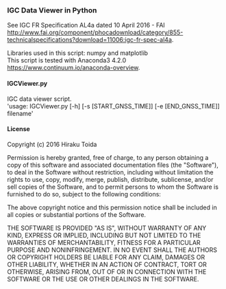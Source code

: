 ### IGC Data Viewer in Python
See IGC FR Specification AL4a dated 10 April 2016 - FAI <http://www.fai.org/component/phocadownload/category/855-technicalspecifications?download=11006:igc-fr-spec-al4a>.

Libraries used in this script: numpy and matplotlib  
This script is tested with Anaconda3 4.2.0 <https://www.continuum.io/anaconda-overview>.

#### IGCViewer.py
IGC data viewer script.  
'usage: IGCViewer.py [-h] [-s [START_GNSS_TIME]] [-e [END_GNSS_TIME]] filename'

#### License
Copyright (c) 2016 Hiraku Toida

Permission is hereby granted, free of charge, to any person obtaining a copy of this software and associated documentation files (the "Software"), to deal in the Software without restriction, including without limitation the rights to use, copy, modify, merge, publish, distribute, sublicense, and/or sell copies of the Software, and to permit persons to whom the Software is furnished to do so, subject to the following conditions:

The above copyright notice and this permission notice shall be included in all copies or substantial portions of the Software.

THE SOFTWARE IS PROVIDED "AS IS", WITHOUT WARRANTY OF ANY KIND, EXPRESS OR IMPLIED, INCLUDING BUT NOT LIMITED TO THE WARRANTIES OF MERCHANTABILITY, FITNESS FOR A PARTICULAR PURPOSE AND NONINFRINGEMENT. IN NO EVENT SHALL THE AUTHORS OR COPYRIGHT HOLDERS BE LIABLE FOR ANY CLAIM, DAMAGES OR OTHER LIABILITY, WHETHER IN AN ACTION OF CONTRACT, TORT OR OTHERWISE, ARISING FROM, OUT OF OR IN CONNECTION WITH THE SOFTWARE OR THE USE OR OTHER DEALINGS IN THE SOFTWARE.
